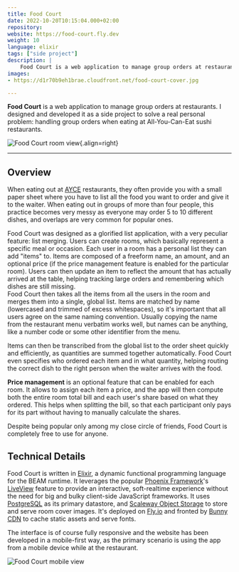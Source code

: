 ```yaml
---
title: Food Court
date: 2022-10-20T10:15:04.000+02:00
repository: 
website: https://food-court.fly.dev
weight: 10
language: elixir
tags: ["side project"]
description: |
    Food Court is a web application to manage group orders at restaurants, designed and developed to solve a real personal problem: handling group orders when eating at All-You-Can-Eat sushi restaurants
images:
- https://d1r70b9eh1brae.cloudfront.net/food-court-cover.jpg

---
```


**Food Court** is a web application to manage group orders at restaurants. I designed and developed it as a side project to solve a real personal problem: handling group orders when eating at All-You-Can-Eat sushi restaurants.

![Food Court room view](https://d1r70b9eh1brae.cloudfront.net/food-court.png){.align=right}

---

## Overview

When eating out at [AYCE] restaurants, they often provide you with a small paper sheet where you have to list all the food you want to order and give it to the waiter. When eating out in groups of more than four people, this practice becomes very messy as everyone may order 5 to 10 different dishes, and overlaps are very common for popular ones.

Food Court was designed as a glorified list application, with a very peculiar feature: list merging. Users can create rooms, which basically represent a specific meal or occasion. Each user in a room has a personal list they can add "items" to. Items are composed of a freeform name, an amount, and an optional price (if the price management feature is enabled for the particular room). Users can then update an item to reflect the amount that has actually arrived at the table, helping tracking large orders and remembering which dishes are still missing.  
Food Court then takes all the items from all the users in the room and merges them into a single, global list. Items are matched by name (lowercased and trimmed of excess whitespaces), so it's important that all users agree on the same naming convention. Usually copying the name from the restaurant menu verbatim works well, but names can be anything, like a number code or some other identifier from the menu.

Items can then be transcribed from the global list to the order sheet quickly and efficiently, as quantities are summed together automatically. Food Court even specifies who ordered each item and in what quantity, helping routing the correct dish to the right person when the waiter arrives with the food.

**Price management** is an optional feature that can be enabled for each room. It allows to assign each item a price, and the app will then compute both the entire room total bill and each user's share based on what they ordered. This helps when splitting the bill, so that each participant only pays for its part without having to manually calculate the shares.

Despite being popular only among my close circle of friends, Food Court is completely free to use for anyone.

## Technical Details

Food Court is written in [Elixir], a dynamic functional programming language for the BEAM runtime. It leverages the popular [Phoenix Framework]'s [LiveView] feature to provide an interactive, soft-realtime experience without the need for big and bulky client-side JavaScript frameworks. It uses [PostgreSQL] as its primary datastore, and [Scaleway Object Storage] to store and serve room cover images. It's deployed on [Fly.io] and fronted by [Bunny CDN] to cache static assets and serve fonts.

The interface is of course fully responsive and the website has been developed in a mobile-first way, as the primary scenario is using the app from a mobile device while at the restaurant.

![Food Court mobile view](https://d1r70b9eh1brae.cloudfront.net/food-court-mobile.jpg)

[AYCE]: https://en.wikipedia.org/wiki/All-you-can-eat_restaurant
[Elixir]: https://elixir-lang.org
[Phoenix Framework]: https://phoenixframework.org
[LiveView]: https://fly.io/blog/how-we-got-to-liveview/
[PostgreSQL]: https://www.postgresql.org/
[Scaleway Object Storage]: https://www.scaleway.com/en/object-storage/
[Fly.io]: https://fly.io
[Bunny CDN]: https://bunny.net